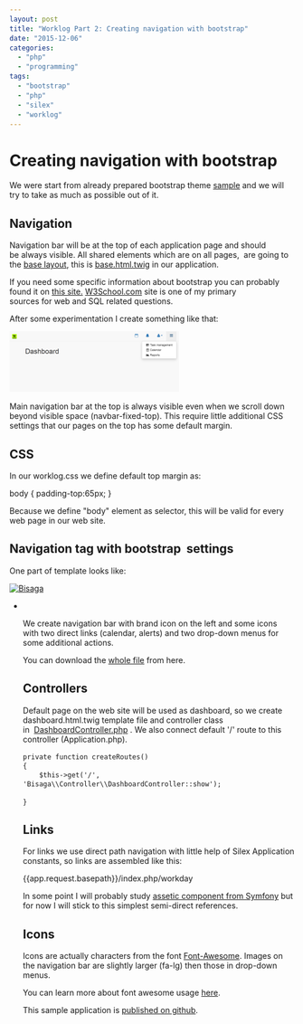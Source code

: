 ```yaml
---
layout: post
title: "Worklog Part 2: Creating navigation with bootstrap"
date: "2015-12-06"
categories: 
  - "php"
  - "programming"
tags: 
  - "bootstrap"
  - "php"
  - "silex"
  - "worklog"
---
```


# Creating navigation with bootstrap

We were start from already prepared bootstrap theme [sample](http://ironsummitmedia.github.io/startbootstrap-sb-admin-2/pages/index.html) and we will try to take as much as possible out of it.

## Navigation

Navigation bar will be at the top of each application page and should be always visible. All shared elements which are on all pages,  are going to the [base layout](http://symfony.com/doc/current/book/templating.html), this is [base.html.twig](https://github.com/bisaga/Worklog/blob/master/src/Views/base.html.twig) in our application.

If you need some specific information about bootstrap you can probably found it on [this site.](http://www.w3schools.com/bootstrap/default.asp) [W3School.com](http://www.w3schools.com/) site is one of my primary sources for web and SQL related questions.

After some experimentation I create something like that:

[![2015-12-06 12_18_10-Dashboard - Bisaga Worklog](assets/images/2015-12-06-12_18_10-Dashboard-Bisaga-Worklog-300x107.png)](http://bisaga.com/blog/wp-content/uploads/2015/12/2015-12-06-12_18_10-Dashboard-Bisaga-Worklog.png)

Main navigation bar at the top is always visible even when we scroll down beyond visible space (navbar-fixed-top). This require little additional CSS settings that our pages on the top has some default margin.

## CSS

In our worklog.css we define default top margin as:

body {
    padding-top:65px;
}

Because we define "body" element as selector, this will be valid for every web page in our web site.

## Navigation tag with bootstrap  settings

One part of template looks like:

<body>
    <div id="main-panel">
        <nav class="navbar navbar-default navbar-fixed-top" role="navigation">
            <div class="navbar-header">
                <a class="navbar-brand" href="{{app.request.basepath}}/index.php">
                    <img alt="Bisaga" src="{{app.request.basepath}}/assets/images/w24x24.png"/>
                </a>
            </div>
            <div>    
                <ul class="nav navbar-top-links navbar-right">
                    <li>
                        <a href="{{app.request.basepath}}/index.php/workday">
                            <i class="fa fa-calendar-o fa-fw fa-lg"></i>
                        </a>
                    </li>

We create navigation bar with brand icon on the left and some icons with two direct links (calendar, alerts) and two drop-down menus for some additional actions.

You can download the [whole file](https://github.com/bisaga/Worklog/blob/master/src/Views/base.html.twig) from here.

## Controllers

Default page on the web site will be used as dashboard, so we create dashboard.html.twig template file and controller class in  [DashboardController.php](https://github.com/bisaga/Worklog/blob/master/src/Controller/DashboardController.php) . We also connect default '/' route to this controller (Application.php).

    private function createRoutes() 
    {
        $this->get('/', 'Bisaga\\Controller\\DashboardController::show');
       
    }

## Links

For links we use direct path navigation with little help of Silex Application constants, so links are assembled like this:

{{app.request.basepath}}/index.php/workday

In some point I will probably study [assetic component from Symfony](http://symfony.com/doc/current/cookbook/assetic/asset_management.html) but for now I will stick to this simplest semi-direct references.

## Icons

Icons are actually characters from the font [Font-Awesome](https://fortawesome.github.io/Font-Awesome/icons/). Images on the navigation bar are slightly larger (fa-lg) then those in drop-down menus.

<a href="{{app.request.basepath}}/index.php/workday">
    <i class="fa fa-calendar-o fa-fw fa-lg"></i>
</a>

You can learn more about font awesome usage [here](https://fortawesome.github.io/Font-Awesome/examples/).

This sample application is [published on github](https://github.com/bisaga/Worklog).

